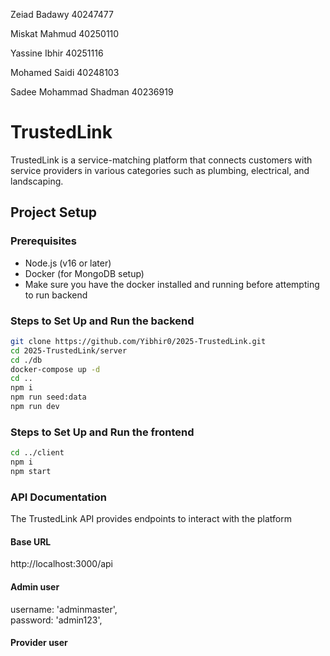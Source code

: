 Zeiad Badawy 40247477  

Miskat Mahmud 40250110  

Yassine Ibhir 40251116  

Mohamed Saidi 40248103  

Sadee Mohammad Shadman 40236919  

# TrustedLink

TrustedLink is a service-matching platform that connects customers with service providers in various categories such as plumbing, electrical, and landscaping.

## Project Setup

### Prerequisites

- Node.js (v16 or later)
- Docker (for MongoDB setup)
- Make sure you have the docker installed and running before attempting to run backend

### Steps to Set Up and Run the backend

```bash
git clone https://github.com/Yibhir0/2025-TrustedLink.git
cd 2025-TrustedLink/server
cd ./db
docker-compose up -d
cd ..
npm i
npm run seed:data
npm run dev
```

### Steps to Set Up and Run the frontend

```bash
cd ../client
npm i
npm start
```

### API Documentation

The TrustedLink API provides endpoints to interact with the platform

#### Base URL

http://localhost:3000/api

#### Admin user

username: 'adminmaster',  
password: 'admin123',  

#### Provider user




